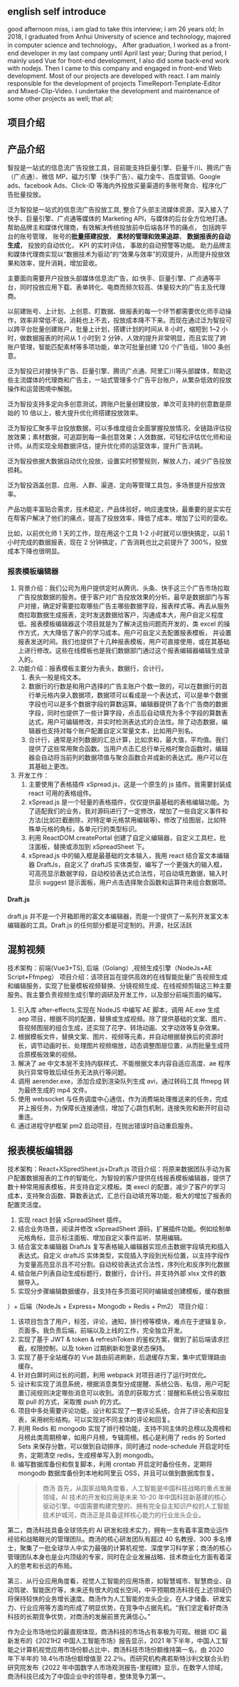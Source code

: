 ## english self introduce

good afternoon miss, i am glad to take this interview; i am 26 years old; In 2018, I graduated from Anhui University of science and technology, majored in computer science and technology。
After graduation, I worked as a front-end developer in my last company until April last year; During that period, I mainly used Vue for front-end development, I also did some back-end work with nodejs. Then I came to this company and engaged in front-end Web development. Most of our projects are developed with react. I am mainly responsible for the development of projects TimeReport-Template-Editor and Mixed-Clip-Video. I undertake the development and maintenance of some other projects as well;
that all;

## 项目介绍

## 产品介绍

智投是一站式的信息流广告投放工具，目前能支持巨量引擎、巨量千川、腾讯广告（广点通）、微信 MP、磁力引擎（快手广告）、磁力金牛、百度营销、Google ads、facebook Ads、Click-ID 等海内外投放买量渠道的多账号聚合、程序化广告批量投放。

泛为智投是一站式的信息流广告投放工具, 整合了头部主流媒体资源，深入接入了快手、巨量引擎、广点通等媒体的 Marketing API，与媒体的后台全方位地打通。帮助品牌主和媒体代理商，有效解决传统投放前中后端各环节的痛点，
包括跨平台的账号管理，
账号的**批量搭建投放**，
**素材的管理和效果追踪**，
**数据报表的自动生成**，
投放的自动优化，
KPI 的实时评估，
事故的自动预警等功能。
助力品牌主和媒体代理商实现以“数据技术为驱动”的“效果与效率”的双提升，从而提升投放效果和效率，提升消耗，增加营收。

主要面向需要开户投放头部媒体信息流广告，如:快手、巨量引擎、广点通等平台，同时投放应用下载、表单转化、电商而频次较高、体量较大的广告主及代理商。

以前建账号、上计划、上创意、盯数据、做报表的每一个环节都需要优化师手动操作，效率非常低不说，消耗也上不去，投放成本降不下来。而现在通过泛为智投可以跨平台批量创建账户，批量上计划，搭建计划的时间从 8 小时，缩短到 1~2 小时，做数据报表的时间从 1 小时到 2 分钟，人效的提升非常明显，而且实现了跨账户管理，智能匹配素材等多项功能，单次可批量创建 120 个广告组，1800 条创意。

泛为智投已对接快手广告、巨量引擎、腾讯广点通、阿里汇川等头部媒体，帮助这些主流媒体的代理商和广告主，一站式管理多个广告平台账户，从繁杂低效的投放操作和运营困境中解脱。

泛为智投支持多定向多创意测试，跨账户批量创建投放，单次可支持的创意数是原始的 10 倍以上，极大提升优化师搭建投放效率。

泛为智投汇聚多平台投放数据，可以多维度组合全面掌握投放情况，全链路评估投放效果；素材数据，可追踪到每一条创意效果；人效数据，可轻松评估优化师和设计师。从而实现全局数据评估，提升优化师的运营效率，提升广告消耗。

泛为智投依据大数据自动优化投放，设置实时预警规则，解放人力，减少广告投放损耗。

泛为智投涵盖创意、应用、人群、渠道、定向等管理工具包，多场景提升投放效率。

产品功能丰富贴合需求，技术稳定，产品体验好，响应速度快，最重要的是实实在在帮客户解决了他们的痛点，提高了投放效率，降低了成本，增加了公司的营收。

比如，以前优化师 1 天的工作，现在用这个工具 1-2 小时就可以很快搞定，以前 1 小时完成的数据报表，现在 2 分钟搞定，广告消耗也比之前提升了 300%，投放成本下降也很明显。

### 报表模板编辑器

1. 背景介绍：我们公司为用户提供定时从腾讯、头条、快手这三个广告市场拉取广告投放数据的服务。便于客户对广告投放效果的分析。最早是数据部门与客户对接，确定好需要拉取哪些广告主哪些数据字段，报表样式等。再去从服务商拉取数据生成报表，定时发送数据给客户，沟通成本大，用户自定义程度低。报表模板编辑器这个项目就是为了解决这些问题而开发的，类 excel 的操作方式，大大降低了客户的学习成本。用户可自定义去配置报表模板， 并设置报表发送时间。我们也提供了十几种报表模板，用户可直接使用，或在其基础上进行修改。这些在线模板也是我们数据部门通过这个报表编辑器编辑生成录入的。
2. 功能介绍：报表模板主要分为表头，数据行，合计行。
   1. 表头一般是纯文本。
   2. 数据行的行数是和用户选择的广告主账户个数一致的，可以在数据行的首行单元格内录入数据项，数据项可以看成是一个表达式，可以是单个数据字段也可以是多个数据字段的算数运算。编辑器提供了各个广告商的数据字段，同时也提供了一些计算字段，点击后自动填充为多个字段的算数表达式，用户可编辑修改，并实时检测表达式的合法性。除了动态数据，编辑器也支持对每个账户配置自定义常量文本，比如用户别名。
   3. 合计行，通常是对列数据的汇总计算，比如求和，最大值，平均值。我们提供了这些常用聚合函数。当用户点击汇总行单元格时聚合函数时，编辑器会自动将当前列的数据项值与聚合函数合并成新的表达式。用户可以在其基础上更改。
3. 开发工作：
   1. 主要使用了表格插件 xSpread.js，这是一个原生的 js 插件。我需要封装成 react 可用的表格组件。
   2. xSpread.js 是一个轻量的表格插件，仅仅提供最基础的表格编辑功能。为了适配我们的业务，我对源码进行了一定修改，增加了一些自定义事件和方法(比如拦截删除，对特定单元格禁用编辑等)，修改了绘图层，比如特殊单元格的角标，各单元行的类型标识。
   3. 利用 ReactDOM.createPortal 创建了自定义编辑器，自定义工具栏，批注面板，替换或添加到 xSpreadSheet 下。
   4. xSpread.js 中的输入框是最基础的文本输入，我用 react 结合富文本编辑器 DraftJs，自定义了 draftJS 实体类型，编写了一个更强大的输入框，可高亮显示数据字段，自动校验表达式合法性，可自动填充数据，输入时显示 suggest 提示面板，用户点击选择聚合函数和运算符来组合数据项。

#### Draft.js

draft.js 并不是一个开箱即用的富文本编辑器，而是一个提供了一系列开发富文本编辑器的工具。Draft.js 的任何部分都是可定制的。开源，社区活跃

## 混剪视频

技术架构：前端(Vue3+TS), 后端（Golang）,视频生成引擎（NodeJs+AE Script+Ffmpeg）
项目介绍：该项目旨在提供高效的在线智能批量广告视频生成和编辑服务，实现了批量模板视频替换、分镜视频生成、在线视频剪辑这三种主要服务。我主要负责视频生成引擎的调研及开发工作，以及部分前端页面的编写。

1. 引入库 after-effects,实现在 NodeJS 中编写 AE 脚本，调用 AE.exe 生成 aep 项目，根据不同的配置，替换或生成视频。除了提供基础的文案、图片、音视频图层的组合生成，还实现了花字、转场动画、文字动效等复杂效果。
2. 根据模板文件，替换文案、图片、视频等元素，并自动根据替换后的资源时长，调节动画时长、处理图片视频缩放，动态调整图层位置，从而批量生成符合原模板效果的视频。
3. 解决了 ae 中文本层不支持内联样式、不能根据文本内容自适应高度、ae 程序执行异常导致后续任务无法执行等问题。
4. 调用 aerender.exe，添加合成到渲染队列生成 avi，通过转码工具 ffmepg 转为最终生成的 mp4 文件。
5. 使用 websocket 与任务调度中心通信，作为消费端处理推送来的任务，完成并上报任务，为保障长连接通信，增加了心跳包机制，连接失败和断开时自动重连。
6. 通过进程守护框架 pm2 启动项目，在抛出错误时自动重启服务。

## 报表模板编辑器

技术架构：React+XSpredSheet.js+Draft.js
项目介绍：将原来数据团队手动为客户配置数据报表的工作的智能化，为智投的客户提供在线报表模板编辑器，提供了数十种常用报表模板，并支持自定义模板。类 execl 的配置，减少了客户的学习成本，支持聚合函数、算数表达式，汇总行自动填充等功能，极大的增加了报表的配置灵活度。

1. 实现 react 封装 xSpreadSheet 插件。
2. 结合业务场景，阅读并修改 xSpreadSheet 源码，扩展插件功能。例如绘制单元格角标，显示标注面板、增加自定义事件监听、禁用编辑。
3. 结合富文本编辑器 DraftJs 复写表格输入编辑器实现点击数据字段填充和插入表达式。自定义 draftJS 实体类型，实现插入字段到光标位置，以支持字段作为变量高亮显示且不可分割。自动校验表达式合法性，序列化和反序列化数据
4. 结合账户列表自动生成标题行，数据行，合计行。并支持外部 xlsx 文件的数据导入。
5. 实现分步骤编辑数据缓存，且支持在多页面可同时编辑或创建模板，缓存数据

）+ 后端（NodeJs + Express+ Mongodb + Redis + Pm2）
项目介绍：

1. 该项目包含了用户，标签，评论，通知，排行榜等模块，难点在于逻辑复杂，页面多。我负责后端，前端以及上线的工作，完全独立开发。
2. 实现了基于 JWT & token & refreshToken 的鉴权方案，做到了前后端请求拦截，权限控制，以及 token 过期刷新和登录状态保持。
3. 实现了基于全站缓存的 Vue 路由前进刷新，后退缓存方案，集中式管理路由缓存。
4. 针对白屏时间过长的问题，利用 webpack 对项目进行了运行时优化。
5. 设计和实现了消息系统，根据消息类型分成提醒、系统公告、私信，用户可配置订阅规则决定哪些消息可以收到。消息的获取方式：提醒和系统公告采取拉取 pull 的方式，采取推 push 的方式。
6. 项目中多处需要评论功能，设计和实现了一套评论系统，合并了评论表和回复表，采用树形结构。可以实现对不同主体的评论和回复。
7. 利用 Redis 和 mongodb 实现了排行榜功能，支持不同主体的总榜以及周榜和月榜此类周期榜单，如用户月榜，专辑周榜。核心是利用了 redis 的 Sorted Sets 来保存分数，可以做到自动排序，同时通过 node-schedule 开启定时任务，定期清空 redis，生成榜单写入到 mongodb。
8. 编写数据库备份和恢复脚本，利用 crontab 开启定时备份任务，定期将 mongodb 数据库备份到本地和阿里云 OSS，并且可以做到数据库恢复。

> > 商汤
首先，从国家战略角度看，人工智能是中国科技战略的重点发展领域，AI 技术的开发和应用是未来 10-20 年中国科技新基建的核心驱动引擎。中国需要构建完整的、拥有完全自主知识产权的人工智能技术护城河，商汤正是具备这样核心能力的行业龙头企业。

第二，商汤科技具备全球领先的 AI 研发和技术实力，拥有一支有着丰富商业运作经验和战略眼光的管理团队。商汤的核心研发团队有超过 40 名教授、300 多名博士，聚集了一批全球华人中实力最强的计算机视觉、深度学习科学家；商汤的核心管理团队本身也是业内顶级的专家，同时在企业发展战略、技术商业化方面有着深入的思考和长远的布局。

第三、从行业应用角度看，视觉人工智能的应用场景，如智慧城市、智慧商业、自动驾驶、智能医疗等，未来还有很大的成长空间，中平预期商汤科技在上述领域仍将保持较快的业务增长速度。商汤作为人工智能的龙头企业，在人才储备、研发实力、行业应用等方面均形成了明显优势，在竞争中占据先机。“我们坚定看好商汤科技的长期竞争优势，对商汤的发展前景充满信心。”

作为企业市场地位的最直观体现，商汤科技的市场占有率极为可观。根据 IDC 最新发布的《2021H2 中国人工智能市场》报告显示，2021 年下半年，中国人工智能之计算机视觉应用市场份额占比中，商汤科技市场份额维持第一名，由 2020 年下半年的 18.4％市场份额增值至 22.2％。而研究机构弗若斯特沙利文联合头豹研究院发布《2022 年中国数字人市场观测报告-里程碑》显示，在数字人领域，商汤科技已成为了中国企业中的领导者，整体竞争力第一。
